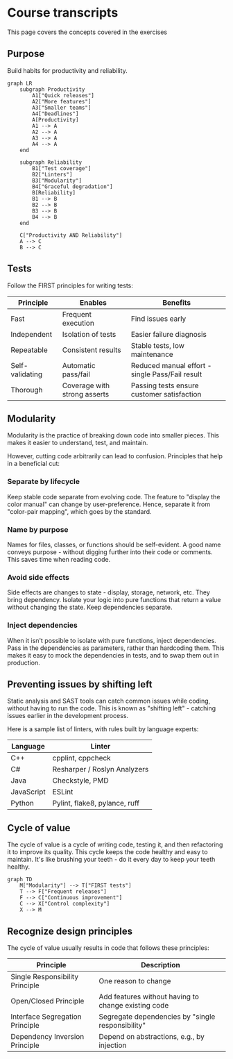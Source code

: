# Course transcripts

This page covers the concepts covered in the exercises

## Purpose

Build habits for productivity and reliability.

```mermaid
graph LR
    subgraph Productivity
        A1["Quick releases"]
        A2["More features"]
        A3["Smaller teams"]
        A4["Deadlines"]
        A[Productivity]
        A1 --> A
        A2 --> A
        A3 --> A
        A4 --> A
    end

    subgraph Reliability
        B1["Test coverage"]
        B2["Linters"]
        B3["Modularity"]
        B4["Graceful degradation"]
        B[Reliability]
        B1 --> B
        B2 --> B
        B3 --> B
        B4 --> B
    end

    C["Productivity AND Reliability"]
    A --> C
    B --> C
```

## Tests

Follow the FIRST principles for writing tests:

| Principle | Enables | Benefits |
|-----------|---------|----------|
| Fast      | Frequent execution | Find issues early |
| Independent| Isolation of tests | Easier failure diagnosis |
| Repeatable | Consistent results | Stable tests, low maintenance |
| Self-validating| Automatic pass/fail | Reduced manual effort - single Pass/Fail result |
| Thorough   | Coverage with strong asserts | Passing tests ensure customer satisfaction |

## Modularity

Modularity is the practice of breaking down code into smaller pieces. This makes it easier to understand, test, and maintain. 

However, cutting code arbitrarily can lead to confusion. Principles that help in a beneficial cut:

### Separate by lifecycle

Keep stable code separate from evolving code.
The feature to "display the color manual" can change by user-preference.
Hence, separate it from "color-pair mapping", which goes by the standard.

### Name by purpose

Names for files, classes, or functions should be self-evident.
A good name conveys purpose - without digging further into their code or comments.
This saves time when reading code.

### Avoid side effects

Side effects are changes to state - display, storage, network, etc.
They bring dependency. Isolate your logic into pure functions that return a value without changing the state.
Keep dependencies separate.

### Inject dependencies

When it isn't possible to isolate with pure functions, inject dependencies.
Pass in the dependencies as parameters, rather than hardcoding them.
This makes it easy to mock the dependencies in tests, and to swap them out in production.

## Preventing issues by shifting left

Static analysis and SAST tools can catch common issues while coding, without having to run the code.
This is known as "shifting left" - catching issues earlier in the development process.

Here is a sample list of linters, with rules built by language experts:

| Language | Linter |
|-----------|---------|
| C++ | cpplint, cppcheck |
| C#        | Resharper / Roslyn Analyzers |
| Java     | Checkstyle, PMD |
| JavaScript| ESLint |
| Python    | Pylint, flake8, pylance, ruff |

## Cycle of value

The cycle of value is a cycle of writing code, testing it, and then refactoring it to improve its quality.
This cycle keeps the code healthy and easy to maintain.
It's like brushing your teeth - do it every day to keep your teeth healthy.

```mermaid
graph TD
    M["Modularity"] --> T["FIRST tests"]
    T --> F["Frequent releases"]
    F --> C["Continuous improvement"]
    C --> X["Control complexity"]
    X --> M
```

## Recognize design principles

The cycle of value usually results in code that follows these principles:

| Principle | Description |
|-----------|-------------|
| Single Responsibility Principle | One reason to change |
| Open/Closed Principle | Add features without having to change existing code |
| Interface Segregation Principle | Segregate dependencies by "single responsibility" |
| Dependency Inversion Principle | Depend on abstractions, e.g., by injection |
